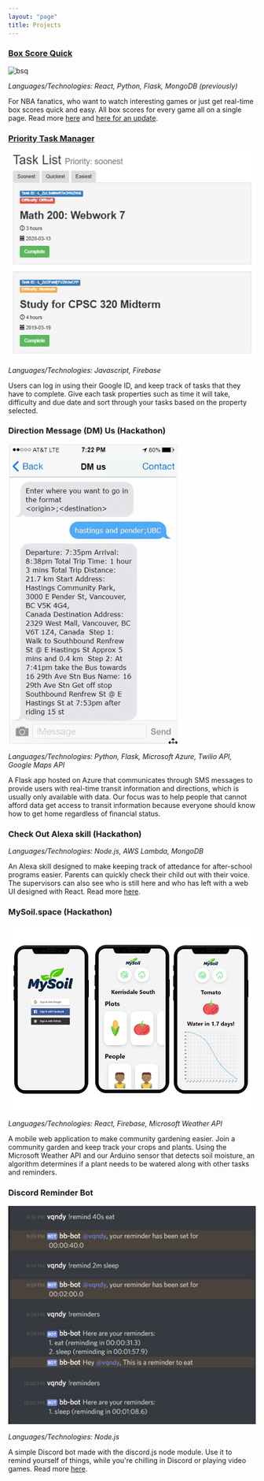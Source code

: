 ```yaml
---
layout: "page"
title: Projects
---
```


### [**Box Score Quick**](vandyliu.github.io/boxscorequick)
![bsq](/assets/bsqv2.gif)

*Languages/Technologies: React, Python, Flask, MongoDB (previously)*

For NBA fanatics, who want to watch interesting games or just get real-time box scores quick and easy. All box scores for every game all on a single page. Read more [here](../../../blog/2019/09/full-stack-nba-project) and [here for an update](../../../blog/2019/11/updating-my-nba-project).


### [**Priority Task Manager**](../tasks.html)

![task](/images/5.png)

*Languages/Technologies: Javascript, Firebase*

Users can log in using their Google ID, and keep track of tasks that they have to complete. Give each task properties such as time it will take, difficulty and due date and sort through your tasks based on the property selected.

### **Direction Message (DM) Us (Hackathon)**

![dmus](/assets/dmus.gif)

*Languages/Technologies: Python, Flask, Microsoft Azure, Twilio API, Google Maps API*

A Flask app hosted on Azure that communicates through SMS messages to provide users with real-time transit information and directions, which is usually only available with data. Our focus was to help people that cannot afford data get access to transit information because everyone should know how to get home regardless of financial status.

### **Check Out Alexa skill (Hackathon)**

*Languages/Technologies: Node.js, AWS Lambda, MongoDB*

An Alexa skill designed to make keeping track of attedance for after-school programs easier. Parents can quickly check their child out with their voice. The supervisors can also see who is still here and who has left with a web UI designed with React. Read more [here](../../../blog/2019/07/seattle-trip).

### **MySoil.space (Hackathon)**

![mysoil](/assets/mysoil.png)

*Languages/Technologies: React, Firebase, Microsoft Weather API*

A mobile web application to make community gardening easier. Join a community garden and keep track your crops and plants. Using the Microsoft Weather API and our Arduino sensor that detects soil moisture, an algorithm determines if a plant needs to be watered along with other tasks and reminders.


### **Discord Reminder Bot**

![discord](assets/Discord_2019-01-08_22-00-55.png)

*Languages/Technologies: Node.js*

A simple Discord bot made with the discord.js node module. Use it to remind yourself of things, while you're chilling in Discord or playing video games. Read more [here](../../../blog/2019/01/finally-coding-in-free-time).